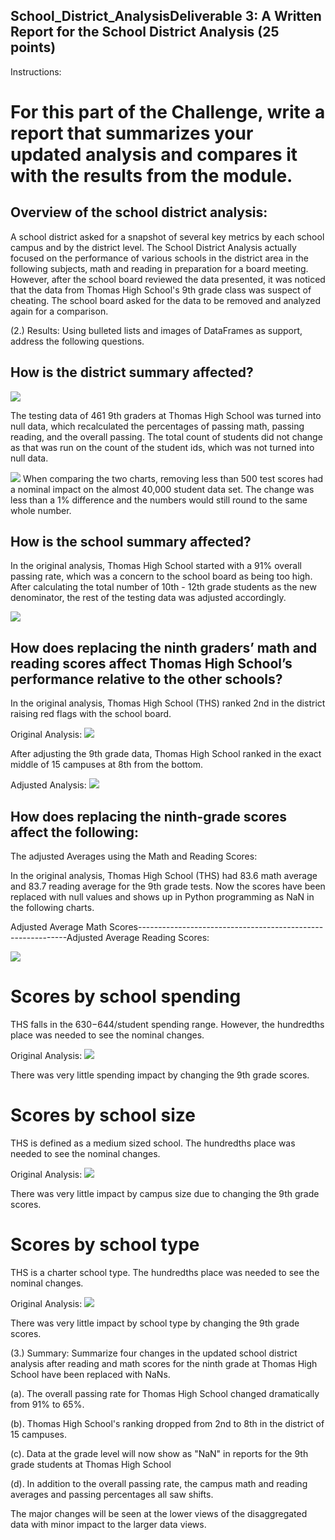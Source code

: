 ## School_District_AnalysisDeliverable 3: A Written Report for the School District Analysis (25 points)
Instructions:

# For this part of the Challenge, write a report that summarizes your updated analysis and compares it with the results from the module.

## Overview of the school district analysis:
A school district asked for a snapshot of several key metrics by each school campus and by the district level. The School District Analysis actually focused on the performance of various schools in the district area in the following subjects, math and reading in preparation for a board meeting. However, after the school board reviewed the data presented, it was noticed that the data from Thomas High School's 9th grade class was suspect of cheating. The school board asked for the data to be removed and analyzed again for a comparison.

(2.) Results: Using bulleted lists and images of DataFrames as support, address the following questions.

## How is the district summary affected?
![
](https://github.com/Adpetfem83/School_District_Analysis/blob/main/Screen%20Shot%202022-08-24%20at%205.51.15%20AM.png)

The testing data of 461 9th graders at Thomas High School was turned into null data, which recalculated the percentages of passing math, passing reading, and the overall passing. The total count of students did not change as that was run on the count of the student ids, which was not turned into null data.

![
](https://github.com/Adpetfem83/School_District_Analysis/blob/main/Screen%20Shot%202022-08-24%20at%205.55.21%20AM.png)
When comparing the two charts, removing less than 500 test scores had a nominal impact on the almost 40,000 student data set. The change was less than a 1% difference and the numbers would still round to the same whole number.




## How is the school summary affected?

In the original analysis, Thomas High School started with a 91% overall passing rate, which was a concern to the school board as being too high. After calculating the total number of 10th - 12th grade students as the new denominator, the rest of the testing data was adjusted accordingly.
 
![
](https://github.com/Adpetfem83/School_District_Analysis/blob/main/Screen%20Shot%202022-08-24%20at%206.54.04%20AM.png)






## How does replacing the ninth graders’ math and reading scores affect Thomas High School’s performance relative to the other schools?

In the original analysis, Thomas High School (THS) ranked 2nd in the district raising red flags with the school board.

Original Analysis:
![
](https://github.com/Adpetfem83/School_District_Analysis/blob/main/Screen%20Shot%202022-08-24%20at%201.46.27%20PM.png)

After adjusting the 9th grade data, Thomas High School ranked in the exact middle of 15 campuses at 8th from the bottom.

Adjusted Analysis: 
![
](https://github.com/Adpetfem83/School_District_Analysis/blob/main/Screen%20Shot%202022-08-24%20at%202.04.26%20PM.png)


## How does replacing the ninth-grade scores affect the following:
 
 The adjusted Averages using the Math and Reading Scores:
 
In the original analysis, Thomas High School (THS) had 83.6 math average and 83.7 reading average for the 9th grade tests. Now the scores have been replaced with null values and shows up in Python programming as NaN in the following charts.

Adjusted Average Math Scores------------------------------------------------------------Adjusted Average Reading Scores:
 
 ![
 ](https://github.com/Adpetfem83/School_District_Analysis/blob/main/Screen%20Shot%202022-08-24%20at%202.12.43%20PM.png)
 
# Scores by school spending
THS falls in the $630-$644/student spending range. However, the hundredths place was needed to see the nominal changes.

Original Analysis:
![
](https://github.com/Adpetfem83/School_District_Analysis/blob/main/Screen%20Shot%202022-08-24%20at%202.25.43%20PM.png)

There was very little spending impact by changing the 9th grade scores.

# Scores by school size
THS is defined as a medium sized school. The hundredths place was needed to see the nominal changes.

Original Analysis:
![
](https://github.com/Adpetfem83/School_District_Analysis/blob/main/Screen%20Shot%202022-08-24%20at%202.32.45%20PM.png)

There was very little impact by campus size due to changing the 9th grade scores.


# Scores by school type

THS is a charter school type. The hundredths place was needed to see the nominal changes.

Original Analysis:
![
](https://github.com/Adpetfem83/School_District_Analysis/blob/main/Screen%20Shot%202022-08-24%20at%202.37.20%20PM.png)

There was very little impact by school type by changing the 9th grade scores.


(3.) Summary: Summarize four changes in the updated school district analysis after reading and math scores for the ninth grade at Thomas High School have been replaced with NaNs.

(a). The overall passing rate for Thomas High School changed dramatically from 91% to 65%.

(b). Thomas High School's ranking dropped from 2nd to 8th in the district of 15 campuses.

(c). Data at the grade level will now show as "NaN" in reports for the 9th grade students at Thomas High School

(d). In addition to the overall passing rate, the campus math and reading averages and passing percentages all saw shifts.

The major changes will be seen at the lower views of the disaggregated data with minor impact to the larger data views.
